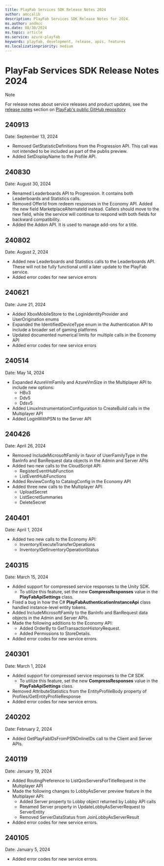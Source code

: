 ```yaml
---
title: PlayFab Services SDK Release Notes 2024
author: amccalib
description: PlayFab Services SDK Release Notes for 2024.
ms.author: andmcc
ms.date: 08/30/2024
ms.topic: article
ms.service: azure-playfab
keywords: playfab, development, release, apis, features
ms.localizationpriority: medium
---
```

# PlayFab Services SDK Release Notes 2024

> [!NOTE]
> For release notes about service releases and product updates, see the [release notes](https://github.com/PlayFab/PlayFab/releases) section on [PlayFab's public GitHub repository](https://github.com/PlayFab/PlayFab)

## 240913

Date: September 13, 2024

- Removed GetStatisticDefinitions from the Progression API. This call was not intended to be included as part of the publis preview.
- Added SetDisplayName to the Profile API.

## 240830

Date: August 30, 2024

 - Renamed Leaderboards API to Progression. It contains both Leaderboards and Statistics calls.
 - Removed OfferId from redeem responses in the Economy API. Added the new field MarketplaceAlternateId instead. Callers should move to the new field, while the service will continue to respond with both fields for backward compatibility.
 - Added the Addon API. It is used to manage add-ons for a title.

## 240802

Date: August 2, 2024

 - Added new Leaderboards and Statistics calls to the Leaderboards API. These will not be fully functional until a later update to the PlayFab service.
 - Added error codes for new service errors

## 240621

Date: June 21, 2024

 - Added XboxMobileStore to the LoginIdentityProvider and UserOrigination enums
 - Expanded the IdentifiedDeviceType enum in the Authentication API to include a broader set of gaming platforms
 - Updated documented numerical limits for multiple calls in the Economy API
 - Added error codes for new service errors

## 240514

Date: May 14, 2024

- Expanded AzureVmFamily and AzureVmSize in the Multiplayer API to include new options:
  - HBv3
  - Ddv5
  - Ddsv5
- Added LinuxInstrumentationConfiguration to CreateBuild calls in the Multiplayer API
- Added LoginWithPSN to the Server API

## 240426

Date: April 26, 2024

 - Removed IncludeMicrosoftFamily in favor of UserFamilyType in the BanInfo and BanRequest data objects in the Admin and Server APIs
 - Added two new calls to the CloudScript API:
   - RegisterEventHubFunction
   - ListEventHubFunctions
 - Added ReviewConfig to CatalogConfig in the Economy API
 - Added three new calls to the Multiplayer API:
   - UploadSecret
   - ListSecretSummaries
   - DeleteSecret

## 240401

Date: April 1, 2024

 - Added two new calls to the Economy API:
   - Inventory/ExecuteTransferOperations
   - Inventory/GetInventoryOperationStatus

## 240315

Date: March 15, 2024

 - Added support for compressed service responses to the Unity SDK.
   - To utilize this feature, set the new __CompressResponses__ value in the __PlayFabApiSettings__ class.
 - Fixed a bug in how the C# __PlayFabAuthenticationInstanceApi__ class handled instance-level entity tokens.
 - Added IncludeMicrosoftFamily to the BanInfo and BanRequest data objects in the Admin and Server APIs.
 - Made the following additions to the Economy API:
   - Added OrderBy to GetTransactionHistoryRequest.
   - Added Permissions to StoreDetails.
 - Added error codes for new service errors.

## 240301

Date: March 1, 2024

 - Added support for compressed service responses to the C# SDK
   - To utilize this feature, set the new __CompressResponses__ value in the __PlayFabApiSettings__ class.
 - Removed AttributeStatistics from the EntityProfileBody property of Profiles/GetEntityProfileResponse
 - Added error codes for new service errors.

## 240202

Date: February 2, 2024

 - Added GetPlayFabIDsFromPSNOnlineIDs call to the Client and Server APIs.

## 240119

Date: January 19, 2024

 - Added RoutingPreference to ListQosServersForTitleRequest in the Multiplayer API
 - Made the following changes to LobbyAsServer preview feature in the Multiplayer API:
   - Added Server property to Lobby object returned by Lobby API calls
   - Renamed Server property in UpdateLobbyAsServerRequest to ServerEntity
   - Removed ServerDataStatus from JoinLobbyAsServerResult
 - Added error codes for new service errors.

## 240105

Date: January 5, 2024

 - Added error codes for new service errors.
